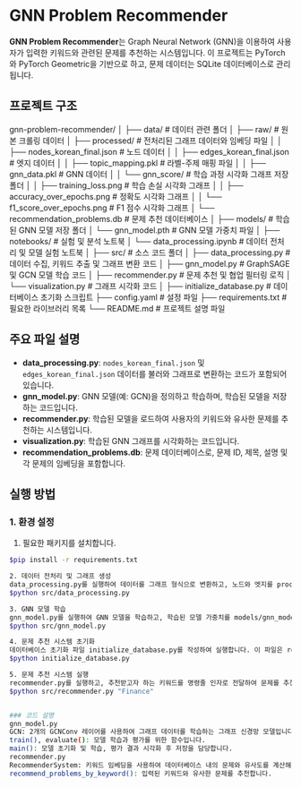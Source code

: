 # GNN Problem Recommender

**GNN Problem Recommender**는 Graph Neural Network (GNN)을 이용하여 사용자가 입력한 키워드와 관련된 문제를 추천하는 시스템입니다. 이 프로젝트는 PyTorch와 PyTorch Geometric을 기반으로 하고, 문제 데이터는 SQLite 데이터베이스로 관리됩니다.

## 프로젝트 구조
gnn-problem-recommender/
│
├── data/                                  # 데이터 관련 폴더
│   ├── raw/                               # 원본 크롤링 데이터
│   ├── processed/                         # 전처리된 그래프 데이터와 임베딩 파일
│   │   ├── nodes_korean_final.json        # 노드 데이터
│   │   ├── edges_korean_final.json        # 엣지 데이터
│   │   ├── topic_mapping.pkl              # 라벨-주제 매핑 파일
│   │   ├── gnn_data.pkl                   # GNN 데이터
│   │   └── gnn_score/                     # 학습 과정 시각화 그래프 저장 폴더
│   │       ├── training_loss.png          # 학습 손실 시각화 그래프
│   │       ├── accuracy_over_epochs.png   # 정확도 시각화 그래프
│   │       └── f1_score_over_epochs.png   # F1 점수 시각화 그래프
│   └── recommendation_problems.db         # 문제 추천 데이터베이스
│
├── models/                                # 학습된 GNN 모델 저장 폴더
│   └── gnn_model.pth                      # GNN 모델 가중치 파일
│
├── notebooks/                             # 실험 및 분석 노트북
│   └── data_processing.ipynb              # 데이터 전처리 및 모델 실험 노트북
│
├── src/                                   # 소스 코드 폴더
│   ├── data_processing.py                 # 데이터 수집, 키워드 추출 및 그래프 변환 코드
│   ├── gnn_model.py                       # GraphSAGE 및 GCN 모델 학습 코드
│   ├── recommender.py                     # 문제 추천 및 협업 필터링 로직
│   └── visualization.py                   # 그래프 시각화 코드
│
├── initialize_database.py                 # 데이터베이스 초기화 스크립트
├── config.yaml                            # 설정 파일
├── requirements.txt                       # 필요한 라이브러리 목록
└── README.md                              # 프로젝트 설명 파일


## 주요 파일 설명

- **data_processing.py**: `nodes_korean_final.json` 및 `edges_korean_final.json` 데이터를 불러와 그래프로 변환하는 코드가 포함되어 있습니다.
- **gnn_model.py**: GNN 모델(예: GCN)을 정의하고 학습하며, 학습된 모델을 저장하는 코드입니다.
- **recommender.py**: 학습된 모델을 로드하여 사용자의 키워드와 유사한 문제를 추천하는 시스템입니다.
- **visualization.py**: 학습된 GNN 그래프를 시각화하는 코드입니다.
- **recommendation_problems.db**: 문제 데이터베이스로, 문제 ID, 제목, 설명 및 각 문제의 임베딩을 포함합니다.

## 실행 방법

### 1. 환경 설정

1. 필요한 패키지를 설치합니다.
```bash
$pip install -r requirements.txt

2. 데이터 전처리 및 그래프 생성
data_processing.py를 실행하여 데이터를 그래프 형식으로 변환하고, 노드와 엣지를 processed/ 폴더에 저장합니다.
$python src/data_processing.py

3. GNN 모델 학습
gnn_model.py를 실행하여 GNN 모델을 학습하고, 학습된 모델 가중치를 models/gnn_model.pth 파일로 저장합니다.
$python src/gnn_model.py

4. 문제 추천 시스템 초기화
데이터베이스 초기화 파일 initialize_database.py를 작성하여 실행합니다. 이 파일은 recommendation_problems.db에 문제 및 임베딩 데이터를 삽입합니다.
$python initialize_database.py

5. 문제 추천 시스템 실행
recommender.py를 실행하고, 추천받고자 하는 키워드를 명령줄 인자로 전달하여 문제를 추천받을 수 있습니다.
$python src/recommender.py "Finance"


### 코드 설명
gnn_model.py
GCN: 2개의 GCNConv 레이어를 사용하여 그래프 데이터를 학습하는 그래프 신경망 모델입니다.
train(), evaluate(): 모델 학습과 평가를 위한 함수입니다.
main(): 모델 초기화 및 학습, 평가 결과 시각화 후 저장을 담당합니다.
recommender.py
RecommenderSystem: 키워드 임베딩을 사용하여 데이터베이스 내의 문제와 유사도를 계산해 관련성이 높은 문제를 추천하는 클래스입니다.
recommend_problems_by_keyword(): 입력된 키워드와 유사한 문제를 추천합니다.
